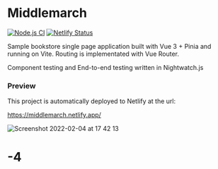 # Middlemarch
[![Node.js CI](https://github.com/beatfactor/middlemarch/actions/workflows/node.js.yml/badge.svg?branch=main)](https://github.com/beatfactor/middlemarch/actions/workflows/node.js.yml)
[![Netlify Status](https://api.netlify.com/api/v1/badges/16d2bbe4-6931-4e83-9fe5-6fd6e1688f2d/deploy-status)](https://app.netlify.com/sites/middlemarch/deploys)

Sample bookstore single page application built with Vue 3 + Pinia and running on Vite. Routing is implementated with Vue Router. 

Component testing and End-to-end testing written in Nightwatch.js

### Preview
This project is automatically deployed to Netlify at the url:

https://middlemarch.netlify.app/

![Screenshot 2022-02-04 at 17 42 13](https://user-images.githubusercontent.com/419506/152567821-ebc2073d-2759-412f-8e55-fcb1261d6c6c.png)
# -4
